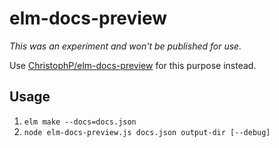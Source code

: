 # elm-docs-preview

*This was an experiment and won't be published for use.*

Use [ChristophP/elm-docs-preview](https://github.com/ChristophP/elm-docs-preview) for this purpose instead.

## Usage

1. `elm make --docs=docs.json`
2. `node elm-docs-preview.js docs.json output-dir [--debug]`
